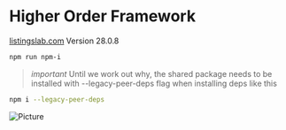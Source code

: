 # Higher Order Framework

[listingslab.com](https://listingslab.com) Version 28.0.8

```bash
npm run npm-i
```

> *important* Until we work out why, the shared package needs to be installed with --legacy-peer-deps flag when installing deps like this

```bash
npm i --legacy-peer-deps
```


![Picture](https://listingslab.com/svg/featured/team.svg)